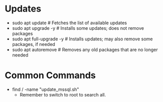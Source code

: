# Updates
- sudo apt update        # Fetches the list of available updates
- sudo apt upgrade -y       # Installs some updates; does not remove packages
- sudo apt full-upgrade -y  # Installs updates; may also remove some packages, if needed
- sudo apt autoremove    # Removes any old packages that are no longer needed

# Common Commands
-  find / -name "update_mssql.sh"
    - Remember to switch to root to search all.
